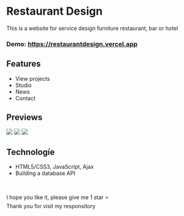 # Restaurant Design
This is a website for service design furniture restaurant, bar or hotel
### Demo: https://restaurantdesign.vercel.app

## Features
- View projects
- Studio
- News
- Contact

## Previews
![](https://user-images.githubusercontent.com/50391243/207361593-b311e535-09de-43b8-a82d-c4423251c0ae.png)
![](https://user-images.githubusercontent.com/50391243/207361824-68624c1d-68bd-4c8e-9897-651499f57135.png)
![](https://user-images.githubusercontent.com/50391243/207362351-1915bfb9-486b-425b-af1a-2375806a2f90.png)


## Technologíe
- HTML5/CSS3, JavaScript, Ajax
- Building a database API

<br/>

<p>I hope you like it, please give me 1 star ⭐ <br/>
Thank you for visit my responsitory</p>
